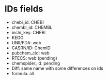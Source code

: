 # IDs fields

* chebi_id: CHEBI
* chembl_id: CHEMBL
* inchi_key: CHEBI
* KEGG
* UNII/FDA: web
* CASRN/ID: ChemID
* pubchem_cid: web
* RTECS: web (pending)
* chemspider_id: pending
* Diff: same name with some differences on ids
* formula: all
